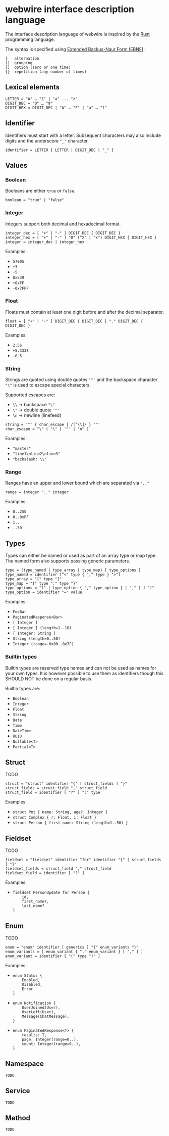 # webwire interface description language

The interface description language of webwire is inspired by the
[Rust](https://www.rust-lang.org/) programming language.

The syntax is specified using [Extended Backus-Naur Form
(EBNF)](https://en.wikipedia.org/wiki/Extended_Backus%E2%80%93Naur_Form):

```
|   alternation
()  grouping
[]  option (zero or one time)
{}  repetition (any number of times)
```

## Lexical elements

```
LETTER = "A" … "Z" | "a" ... "z"
DIGIT_DEC = "0" … "9"
DIGIT_HEX = DIGIT_DEC | "A" … "F" | "a" … "f"
```

## Identifier

Identifiers must start with a letter. Subsequent characters may also
include digits and the underscore `"_"` character.

```
identifier = LETTER { LETTER | DIGIT_DEC | "_" }
```

## Values

### Boolean

Booleans are either `true` or `false`.

```
boolean = "true" | "false"
```

### Integer

Integers support both decimal and hexadecimal format.

```
integer_dec = [ "+" | "-" ] DIGIT_DEC { DIGIT_DEC }
integer_hex = [ "+" | "-" ] "0" ("X" | "x") DIGIT_HEX { DIGIT_HEX }
integer = integer_dec | integer_hex
```

Examples:

- `57005`
- `+3`
- `-5`
- `0x539`
- `+0xFF`
- `-0x7FFF`

### Float

Floats must contain at least one digit before and after the decimal separator.

```
float = [ "+" | "-" ] DIGIT_DEC { DIGIT_DEC } "." DIGIT_DEC { DIGIT_DEC }
```

Examples:

- `2.56`
- `+5.3338`
- `-0.5`

### String

Strings are quoted using double quotes `'"'` and the backspace character `"\"`
is used to escape special characters.

Supported escapes are:

- `\\` → backspace `"\"`
- `\"` → double quote `'"'`
- `\n` → newline (linefeed)

```
string = '"' { char_escape | /[^\\]/ } '"'
char_escape = "\" ( "\" | '"' | "n" )
```

Examples:

- `"master"`
- `"line1\nline2\nline3"`
- `"backslash: \\"`

### Range

Ranges have an upper and lower bound which are separated via `".."`

```
range = integer ".." integer
```

Examples:

- `0..255`
- `0..0xFF`
- `1..`
- `..50`

## Types

Types can either be named or used as part of an array type or map type. The
named form also supports passing generic parameters.

```
type = (type_named | type_array | type_map) [ type_options ]
type_named = identifier ["<" type { "," type } ">"]
type_array = "[" type "]"
type_map = "{" type ":" type "}"
type_options = "(" [ type_option { "," type_option } [ "," ] ] ")"
type_option = identifier "=" value
```

Examples:

- `FooBar`
- `PaginatedResponse<Bar>`
- `[ Integer ]`
- `[ Integer ] (length=1..16)`
- `{ Integer: String }`
- `String (length=0..50)`
- `Integer (range=-0x80..0x7F)`

### Builtin types

Builtin types are reserved type names and can not be used as names for your
own types. It is however possible to use them as identifiers though this
SHOULD NOT be done on a regular basis.

Builtin types are:

- `Boolean`
- `Integer`
- `Float`
- `String`
- `Date`
- `Time`
- `DateTime`
- `UUID`
- `Nullable<T>`
- `Partial<T>`

## Struct

TODO

```
struct = "struct" identifier "{" [ struct_fields ] "}"
struct_fields = struct_field "," struct_field
struct_field = identifier [ "?" ] ":" type
```
Examples:

- `struct Pet { name: String, age?: Integer }`
- `struct Complex { r: Float, i: Float }`
- `struct Person { first_name: String (length=1..50) }`

## Fieldset

TODO

```
fieldset = "fieldset" identifier "for" identifier "{" [ struct_fields ] "}"
fieldset_fields = struct_field "," struct_field
fieldset_field = identifier [ "?" ]
```

Examples:

 -  ```
    fieldset PersonUpdate for Person {
        id,
        first_name?,
        last_name?
    }
    ```

## Enum

TODO

```
enum = "enum" identifier [ generics ] "{" enum_variants "}"
enum_variants = [ enum_variant { "," enum_variant } [ "," ] ]
enum_variant = identifier [ "(" type ")" ]
```

Examples:

  - ```
    enum Status {
        Enabled,
        Disabled,
        Error
    }
    ```
  - ```
    enum Notification {
        UserJoined(User),
        UserLeft(User),
        Message(ChatMessage),
    }
    ```
  - ```
    enum PaginatedResponse<T> {
        results: T,
        page: Integer(range=0..),
        count: Integer(range=0..),
    }
    ```

## Namespace

`TODO`

## Service

`TODO`

## Method

`TODO`
